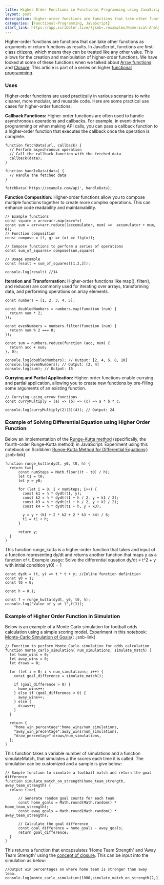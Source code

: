 ```yaml
---
title: Higher Order Functions in Functional Programming using JavaScript
layout: post
description: Higher-order functions are functions that take other functions as arguments or return them as values. They are an essential part of functional programming, and JavaScript has many built-in higher-order functions, such as forEach, map, filter, reduce.
categories: [Functional-Programming, JavaScript]
start_link: https://app.scribbler.live/?jsnb=./examples/Numerical-Analysis-Using-Functional-Paradigm.jsnb
---
```


Higher-order functions are functions that can take other functions as arguments or return functions as results. In JavaScript, functions are first-class citizens, which means they can be treated like any other value. This allows for the creation and manipulation of higher-order functions. We have looked at some of these functions when we talked about [Array functions](/2023/05/23/Array-Function-in-JavaScript.html) and [Closure](/2023/05/23/Closure-in-JavaScript-for-Function-Programming.html). This article is part of a series on higher [functional programming](/2023/03/13/JavaScript-for-Functional-Programming.html). 

### Uses
Higher-order functions are used practically in various scenarios to write cleaner, more modular, and reusable code. Here are some practical use cases for higher-order functions:

**Callback Functions:** Higher-order functions are often used to handle asynchronous operations and callbacks. For example, in event-driven programming or when making API calls, you can pass a callback function to a higher-order function that executes the callback once the operation is complete.

	function fetchData(url, callback) {
	  // Perform asynchronous operation
	  // Call the callback function with the fetched data
	  callback(data);
	}
	
	function handleData(data) {
	  // Handle the fetched data
	}
	
	fetchData('https://example.com/api', handleData);


**Function Composition:** Higher-order functions allow you to compose multiple functions together to create more complex operations. This can enhance code readability and maintainability.

	// Example functions
	const square = arr=>arr.map(x=>x*x)
	const sum = arr=>arr.reduce((accumulator, num) =>  accumulator + num, 0);
	// Function composition
	const compose = (f, g) => (x) => f(g(x));
	
	// Compose functions to perform a series of operations
	const sum_of_squares= compose(sum,square)
	
	// Usage example
	const result = sum_of_squares([1,2,3]); 
	
	console.log(result) //14

**Iteration and Transformation:** Higher-order functions like map(), filter(), and reduce() are commonly used for iterating over arrays, transforming data, and performing operations on array elements.

	const numbers = [1, 2, 3, 4, 5];
	
	const doubledNumbers = numbers.map(function (num) {
	  return num * 2;
	});
	
	const evenNumbers = numbers.filter(function (num) {
	  return num % 2 === 0;
	});
	
	const sum = numbers.reduce(function (acc, num) {
	  return acc + num;
	}, 0);
	
	console.log(doubledNumbers); // Output: [2, 4, 6, 8, 10]
	console.log(evenNumbers); // Output: [2, 4]
	console.log(sum); // Output: 15

**Currying and Partial Application:** Higher-order functions enable currying and partial application, allowing you to create new functions by pre-filling some arguments of an existing function.

	// Currying using arrow functions 
	const curryMultiply = (a) => (b) => (c) => a * b * c;
	
	console.log(curryMultiply(2)(3)(4)); // Output: 24

### Example of Solving Differential Equation using Higher Order Function
Below an implementation of the [Runge-Kutta method](https://en.wikipedia.org/wiki/Runge%E2%80%93Kutta_methods) (specifically, the fourth-order Runge-Kutta method) in JavaScript. Experiment using this notebook on Scribbler: [Runge-Kutta Method for Differential Equations](https://app.scribbler.live/?jsnb=./examples/Runge-Kutta-for-Differential-Equations.jsnb){: .jsnb-link} 


	function runge_kutta(dydt, y0, t0, h) {
	  return t=>{
		  const numSteps = Math.floor((t - t0) / h);
		  let t1 = t0;
		  let y = y0;
		
		  for (let i = 0; i < numSteps; i++) {
		    const k1 = h * dydt(t1, y);
		    const k2 = h * dydt(t1 + h / 2, y + k1 / 2);
		    const k3 = h * dydt(t1 + h / 2, y + k2 / 2);
		    const k4 = h * dydt(t1 + h, y + k3);
		
		    y = y + (k1 + 2 * k2 + 2 * k3 + k4) / 6;
		    t1 = t1 + h;
		  }
		
		  return y;
	  }
	}
	
This function runge_kutta is a higher-order function that takes and input of a function representing dy/dt and returns another function that maps y as a function of t. Example usage: Solve the differential equation dy/dt = t^2 + y with initial condition y(0) = 1

	const dydt = (t, y) => t * t + y; //Inline function definition
	const y0 = 1;
	const t0 = 0;
	
	const h = 0.1;
	
	const f = runge_kutta(dydt, y0, t0, h);
	console.log("Value of y at 1",f(1));


### Example of Higher Order Function in Simulation
Below is an example of a Monte Carlo simulation for football odds calculation using a simple scoring model. Experiment in this notebook: [Monte-Carlo Simulation of Goals](https://app.scribbler.live/?jsnb=./examples/Monte-Carlo-Simulation-of-Goals.jsnb){: .jsnb-link} 

	// Function to perform Monte Carlo simulation for odds calculation
	function monte_carlo_simulation( num_simulations, simulate_match) {
	  let home_wins = 0;
	  let away_wins = 0;
	  let draws = 0;
	
	  for (let i = 0; i < num_simulations; i++) {
	    const goal_difference = simulate_match();
	
	    if (goal_difference > 0) {
	      home_wins++;
	    } else if (goal_difference < 0) {
	      away_wins++;
	    } else {
	      draws++;
	    }
	  }
	
	  return {
	    "home_win_percentage":home_wins/num_simulations,
	    "away_win_precentage":away_wins/num_simulations,
	    "draw_percentage":draws/num_simulations,
	  };
	}

This function takes a variable number of simulations and a function simulateMatch, that simulates a the scores each time it is called. The simulation can be customized and a sample is give below:

	// Sample function to simulate a football match and return the goal difference
	function simulate_match_on_strength(home_team_strength, away_team_strength) {
	  return ()=>{
			
		  // Generate random goal counts for each team
		  const home_goals = Math.round(Math.random() * home_team_strength);
		  const away_goals = Math.round(Math.random() * away_team_strength);
		
		  // Calculate the goal difference
		  const goal_difference = home_goals - away_goals;
		  return goal_difference;
	  }
	}

This returns a function that encapsulates 'Home Team Strength' and 'Away Team Strength' using the [concept of closure](/2023/05/23/Closure-in-JavaScript-for-Function-Programming.html). This can be input into the simulation as below:

	//Output win percentages on where home team is stronger than away team.
	console.log(monte_carlo_simulation(1000,simulate_match_on_strength(2,1)))


